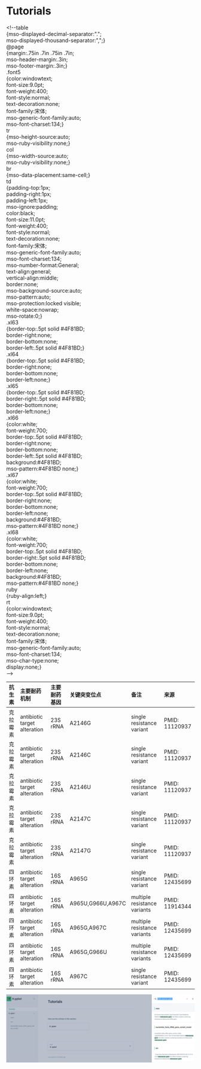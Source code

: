 # Tutorials



  
&lt;!--table  
	{mso-displayed-decimal-separator:"\.";  
	mso-displayed-thousand-separator:"\,";}  
@page  
	{margin:.75in .7in .75in .7in;  
	mso-header-margin:.3in;  
	mso-footer-margin:.3in;}  
.font5  
	{color:windowtext;  
	font-size:9.0pt;  
	font-weight:400;  
	font-style:normal;  
	text-decoration:none;  
	font-family:宋体;  
	mso-generic-font-family:auto;  
	mso-font-charset:134;}  
tr  
	{mso-height-source:auto;  
	mso-ruby-visibility:none;}  
col  
	{mso-width-source:auto;  
	mso-ruby-visibility:none;}  
br  
	{mso-data-placement:same-cell;}  
td  
	{padding-top:1px;  
	padding-right:1px;  
	padding-left:1px;  
	mso-ignore:padding;  
	color:black;  
	font-size:11.0pt;  
	font-weight:400;  
	font-style:normal;  
	text-decoration:none;  
	font-family:宋体;  
	mso-generic-font-family:auto;  
	mso-font-charset:134;  
	mso-number-format:General;  
	text-align:general;  
	vertical-align:middle;  
	border:none;  
	mso-background-source:auto;  
	mso-pattern:auto;  
	mso-protection:locked visible;  
	white-space:nowrap;  
	mso-rotate:0;}  
.xl63  
	{border-top:.5pt solid \#4F81BD;  
	border-right:none;  
	border-bottom:none;  
	border-left:.5pt solid \#4F81BD;}  
.xl64  
	{border-top:.5pt solid \#4F81BD;  
	border-right:none;  
	border-bottom:none;  
	border-left:none;}  
.xl65  
	{border-top:.5pt solid \#4F81BD;  
	border-right:.5pt solid \#4F81BD;  
	border-bottom:none;  
	border-left:none;}  
.xl66  
	{color:white;  
	font-weight:700;  
	border-top:.5pt solid \#4F81BD;  
	border-right:none;  
	border-bottom:none;  
	border-left:.5pt solid \#4F81BD;  
	background:\#4F81BD;  
	mso-pattern:\#4F81BD none;}  
.xl67  
	{color:white;  
	font-weight:700;  
	border-top:.5pt solid \#4F81BD;  
	border-right:none;  
	border-bottom:none;  
	border-left:none;  
	background:\#4F81BD;  
	mso-pattern:\#4F81BD none;}  
.xl68  
	{color:white;  
	font-weight:700;  
	border-top:.5pt solid \#4F81BD;  
	border-right:.5pt solid \#4F81BD;  
	border-bottom:none;  
	border-left:none;  
	background:\#4F81BD;  
	mso-pattern:\#4F81BD none;}  
ruby  
	{ruby-align:left;}  
rt  
	{color:windowtext;  
	font-size:9.0pt;  
	font-weight:400;  
	font-style:normal;  
	text-decoration:none;  
	font-family:宋体;  
	mso-generic-font-family:auto;  
	mso-font-charset:134;  
	mso-char-type:none;  
	display:none;}  
--&gt;  


| 抗生素 | 主要耐药机制 | 主要耐药基因 | 关键突变位点 | 备注 | 来源 |
| :--- | :--- | :--- | :--- | :--- | :--- |
| 克拉霉素 | antibiotic target alteration | 23S rRNA | A2146G | single resistance variant | PMID: 11120937 |
| 克拉霉素 | antibiotic target alteration | 23S rRNA | A2146C | single resistance variant | PMID: 11120937 |
| 克拉霉素 | antibiotic target alteration | 23S rRNA | A2146U | single resistance variant | PMID: 11120937 |
| 克拉霉素 | antibiotic target alteration | 23S rRNA | A2147C | single resistance variant | PMID: 11120937 |
| 克拉霉素 | antibiotic target alteration | 23S rRNA | A2147G | single resistance variant | PMID: 11120937 |
| 四环素 | antibiotic target alteration | 16S rRNA | A965G | single resistance variant | PMID: 12435699 |
| 四环素 | antibiotic target alteration | 16S rRNA | A965U,G966U,A967C | multiple resistance variants | PMID: 11914344 |
| 四环素 | antibiotic target alteration | 16S rRNA | A965G,A967C | multiple resistance variants | PMID: 12435699 |
| 四环素 | antibiotic target alteration | 16S rRNA | A965G,G966U | multiple resistance variants | PMID: 12435699 |
| 四环素 | antibiotic target alteration | 16S rRNA | A967C | single resistance variant | PMID: 12435699 |

![](.gitbook/assets/tu-pian-.png)





